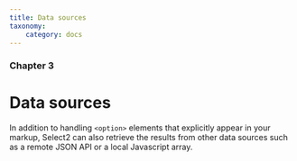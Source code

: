 ```yaml
---
title: Data sources
taxonomy:
    category: docs
---
```


### Chapter 3

# Data sources

In addition to handling `<option>` elements that explicitly appear in your markup, Select2 can also retrieve the results from other data sources such as a remote JSON API or a local Javascript array.

